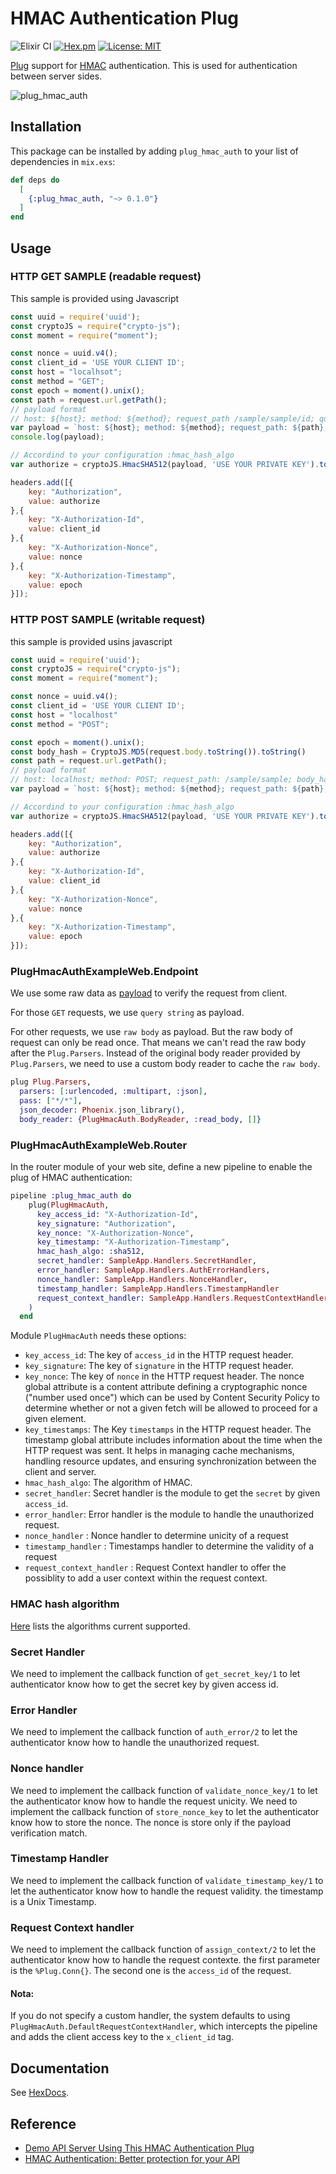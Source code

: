 # HMAC Authentication Plug

![Elixir CI](https://github.com/StephSanchez/plug_hmac_auth/workflows/Elixir%20CI/badge.svg)
[![Hex.pm](https://img.shields.io/hexpm/v/plug_hmac_auth.svg)](https://hex.pm/packages/plug_hmac_auth)
[![License: MIT](https://img.shields.io/badge/License-MIT-red.svg)](https://opensource.org/licenses/MIT)

[Plug](https://hex.pm/packages/plug) support for [HMAC](https://en.wikipedia.org/wiki/HMAC) authentication. This is used for authentication between server sides.

![plug_hmac_auth](https://user-images.githubusercontent.com/13026209/82148208-180c1380-987d-11ea-9087-96b9110c0675.png)

## Installation

This package can be installed by adding `plug_hmac_auth` to your list of dependencies in `mix.exs`:

```elixir
def deps do
  [
    {:plug_hmac_auth, "~> 0.1.0"}
  ]
end
```

## Usage

### HTTP GET SAMPLE (readable request)
This sample is provided using Javascript
```js
const uuid = require('uuid');
const cryptoJS = require("crypto-js");
const moment = require("moment");

const nonce = uuid.v4();
const client_id = 'USE YOUR CLIENT ID';
const host = "localhsot";
const method = "GET";
const epoch = moment().unix();
const path = request.url.getPath();
// payload format
// host: ${host}; method: ${method}; request_path /sample/sample/id; query_string ; nonce: holaf6; timestamp: 1693860698
var payload = `host: ${host}; method: ${method}; request_path: ${path}; query_string ; nonce: ${nonce}; timestamp: ${epoch}`;
console.log(payload);

// Accordind to your configuration :hmac_hash_algo
var authorize = cryptoJS.HmacSHA512(payload, 'USE YOUR PRIVATE KEY').toString(cryptoJS.enc.Base64);

headers.add([{
    key: "Authorization",
    value: authorize
},{
    key: "X-Authorization-Id",
    value: client_id
},{
    key: "X-Authorization-Nonce",
    value: nonce
},{
    key: "X-Authorization-Timestamp",
    value: epoch
}]);

```

### HTTP POST SAMPLE (writable request)
this sample is provided usins javascript

```js
const uuid = require('uuid');
const cryptoJS = require("crypto-js");
const moment = require("moment");

const nonce = uuid.v4();
const client_id = 'USE YOUR CLIENT ID';
const host = "localhost"
const method = "POST";

const epoch = moment().unix();
const body_hash = CryptoJS.MD5(request.body.toString()).toString()
const path = request.url.getPath();
// payload format
// host: localhost; method: POST; request_path: /sample/sample; body_hash: f6ec8fd8d77bf5e19f6a28a37353d6ef; nonce: holaf7; timestamp: 1694248700
var payload = `host: ${host}; method: ${method}; request_path: ${path}; body_hash: ${body_hash}; nonce: ${nonce}; timestamp: ${epoch}`;

// Accordind to your configuration :hmac_hash_algo
var authorize = cryptoJS.HmacSHA512(payload, 'USE YOUR PRIVATE KEY').toString(cryptoJS.enc.Base64);

headers.add([{
    key: "Authorization",
    value: authorize
},{
    key: "X-Authorization-Id",
    value: client_id
},{
    key: "X-Authorization-Nonce",
    value: nonce
},{
    key: "X-Authorization-Timestamp",
    value: epoch
}]);

```

### PlugHmacAuthExampleWeb.Endpoint

We use some raw data as [payload](https://github.com/flipay/plug_hmac_auth/blob/a978ac5051686ce1a9539a315a062009fd2045ae/lib/plug_hmac_auth.ex#L76) to verify the request from client.

For those `GET` requests, we use `query string` as payload. 

For other requests, we use `raw body` as payload. But the raw body of request can only be read once. That means we can't read the raw body after the `Plug.Parsers`. Instead of the original body reader provided by `Plug.Parsers`, we need to use a custom body reader to cache the `raw body`.

```elixir
plug Plug.Parsers,
  parsers: [:urlencoded, :multipart, :json],
  pass: ["*/*"],
  json_decoder: Phoenix.json_library(),
  body_reader: {PlugHmacAuth.BodyReader, :read_body, []}
```

### PlugHmacAuthExampleWeb.Router

In the router module of your web site, define a new pipeline to enable the plug of HMAC authentication:

```elixir
pipeline :plug_hmac_auth do
    plug(PlugHmacAuth,
      key_access_id: "X-Authorization-Id",
      key_signature: "Authorization",
      key_nonce: "X-Authorization-Nonce",
      key_timestamp: "X-Authorization-Timestamp",
      hmac_hash_algo: :sha512,
      secret_handler: SampleApp.Handlers.SecretHandler,
      error_handler: SampleApp.Handlers.AuthErrorHandlers,
      nonce_handler: SampleApp.Handlers.NonceHandler,
      timestamp_handler: SampleApp.Handlers.TimestampHandler
      request_context_handler: SampleApp.Handlers.RequestContextHandler
    )
  end
```

Module `PlugHmacAuth` needs these options:

- `key_access_id`: The key of `access_id` in the HTTP request header.
- `key_signature`: The key of `signature` in the HTTP request header.
- `key_nonce`: The key of `nonce` in the HTTP request header. The nonce global attribute is a content attribute defining a cryptographic nonce ("number used once") which can be used by Content Security Policy to determine whether or not a given fetch will be allowed to proceed for a given element.
- `key_timestamps`: The Key `timestamps` in the HTTP request header. The timestamp global attribute  includes information about the time when the HTTP request was sent. It helps in managing cache mechanisms, handling resource updates, and ensuring synchronization between the client and server.
- `hmac_hash_algo`: The algorithm of HMAC.
- `secret_handler`: Secret handler is the module to get the `secret` by given `access_id`.
- `error_handler`: Error handler is the module to handle the unauthorized request.
- `nonce_handler` : Nonce handler to determine unicity of a request
- `timestamp_handler` : Timestamps handler to determine the validity of a request
- `request_context_handler` : Request Context handler to offer the possiblity to add a user context within the request context.


### HMAC hash algorithm

[Here](https://github.com/flipay/plug_hmac_auth/blob/a978ac5051686ce1a9539a315a062009fd2045ae/lib/plug_hmac_auth.ex#L12) lists the algorithms current supported.

### Secret Handler

We need to implement the callback function of `get_secret_key/1` to let authenticator know how to get the secret key by given access id.

### Error Handler

We need to implement the callback function of `auth_error/2` to let the authenticator know how to handle the unauthorized request.

### Nonce handler

We need to implement the callback function of `validate_nonce_key/1` to let the authenticator know how to handle the request unicity. We need to implement the callback function of `store_nonce_key` to let the authenticator know how to store the nonce. The nonce is store only if the payload verification match.

### Timestamp Handler

We need to implement the callback function of `validate_timestamp_key/1` to let the authenticator know how to handle the request validity. the timestamp is a Unix Timestamp.

### Request Context handler

We need to implement the callback function of `assign_context/2` to let the authenticator know how to handle the request contexte. the first parameter is the `%Plug.Conn{}`. The second one is the `access_id` of the request.

#### Nota:
If you do not specify a custom handler, the system defaults to using `PlugHmacAuth.DefaultRequestContextHandler`, which intercepts the pipeline and adds the client access key to the `x_client_id` tag. 

## Documentation

See [HexDocs](https://hexdocs.pm/plug_hmac_auth).

## Reference

- [Demo API Server Using This HMAC Authentication Plug](https://github.com/flipay/plug_hmac_auth_example)
- [HMAC Authentication: Better protection for your API](https://dev.to/pim/hmac-authentication-better-protection-for-your-api-4e0)
